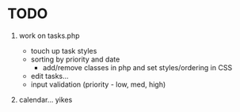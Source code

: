 # TODO

1. work on tasks.php
    - touch up task styles
    - sorting by priority and date
        - add/remove classes in php and set styles/ordering in CSS
    - edit tasks...
    - input validation (priority - low, med, high)

2. calendar... yikes
